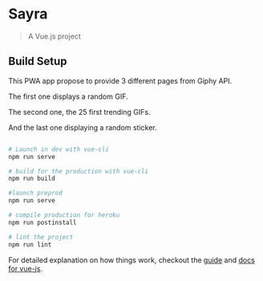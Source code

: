 # Sayra

> A Vue.js project

## Build Setup

This PWA app propose to provide 3 different pages from Giphy API.

The first one displays a random GIF.

The second one, the 25 first trending GIFs.

And the last one displaying a random sticker.
``` bash

# Launch in dev with vue-cli
npm run serve

# build for the production with vue-cli
npm run build

#launch preprod
npm run serve

# compile production for heroku
npm run postinstall

# lint the project
npm run lint

```

For detailed explanation on how things work, checkout the [guide](https://cli.vuejs.org/) and [docs for vue-js](https://vuejs.org/v2/guide/).
